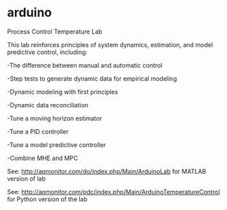 # arduino
Process Control Temperature Lab

This lab reinforces principles of system dynamics, 
estimation, and model predictive control, including:

-The difference between manual and automatic control

-Step tests to generate dynamic data for empirical modeling

-Dynamic modeling with first principles

-Dynamic data reconciliation

-Tune a moving horizon estimator

-Tune a PID controller

-Tune a model predictive controller

-Combine MHE and MPC

See: http://apmonitor.com/do/index.php/Main/ArduinoLab for MATLAB version of lab

See: http://apmonitor.com/pdc/index.php/Main/ArduinoTemperatureControl for Python version of the lab
